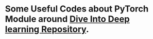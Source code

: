 # Some Useful Codes about PyTorch Module around [Dive Into Deep learning Repository](https://github.com/DavoodSZ1993/Dive_into_Deep_Learning).
